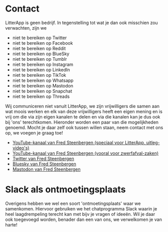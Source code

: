 # Contact

LitterApp is geen bedrijf. 
In tegenstelling tot wat je dan ook misschien zou verwachten, zijn we 
- niet te bereiken op Twitter
- niet te bereiken op Facebook
- niet te bereiken op Reddit
- niet te bereiken op BlueSky
- niet te bereiken op Tumblr
- niet te bereiken op Instagram
- niet te bereiken op LinkedIn
- niet te bereiken op TikTok
- niet te bereiken op Whatsapp
- niet te bereiken op Mastodon
- niet te bereiken op Snapchat
- niet te bereiken op Threads

Wij communiceren niet vanuit LitterApp, we zijn vrijwilligers die samen aan wat moois werken en elk van deze vrijwilligers heeft een eigen mening en is vrij om die via zijn eigen kanalen te delen en via die kanalen kan je dus ook bij 'ons' terechtkomen.
Hieronder worden een paar van die mogelijkheden genoemd. Mocht je daar zelf ook tussen willen staan, neem contact met ons op, we voegen je graag toe!

- [YouTube-kanaal van Fred Steenbergen (speciaal voor LitterApp, uitleg-video's)](https://www.youtube.com/channel/UCVOvA50khpsa1aChMwFeI6g)
- [YouTube-kanaal van Fred Steenbergen (vooral voor zwerfafval-zaken)](https://www.youtube.com/channel/UC0znuQKQO5-YGGaSlutg5WA)
- [Twitter van Fred Steenbergen](https://twitter.com/fredsteenbergen)
- [Bluesky van Fred Steenbergen](https://bsky.app/profile/fredsteenbergen.bsky.social)
- [Mastodon van Fred Steenbergen](https://mastodon.nl/@fredsteenbergen)

# Slack als ontmoetingsplaats
Overigens hebben we wel een soort 'ontmoetingsplaats' waar we samenkomen. Hiervoor gebruiken we het chatprogramma Slack waarin je heel laagdrempeling terecht kan met bijv je vragen of ideeën.
Wil je daar ook toegevoegd worden, benader dan een van ons, we verwelkomen je van harte!
